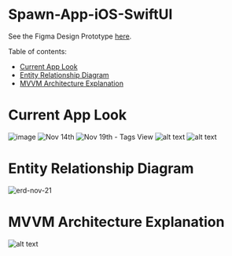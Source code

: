 # Spawn-App-iOS-SwiftUI

See the Figma Design Prototype [here](https://www.figma.com/design/ewushMunvsBWWpKbKnWsIH/UXOpen-Prototype?node-id=0-1&t=ggotcSV4tCqG3jVS-1).

Table of contents:
- [Current App Look](#current-app-look)
- [Entity Relationship Diagram](#entity-relationship-diagram)
- [MVVM Architecture Explanation](#mvvm-architecture-explanation)

 
# Current App Look

![image](https://github.com/user-attachments/assets/1d9f156e-39d9-4d03-b9f4-5eff24b68b4e)
![Nov 14th](current-app-look-images/friends-list.png)
![Nov 19th - Tags View](current-app-look-images/tags-view.png)
![alt text](current-app-look-images/profile-page.png)
![alt text](current-app-look-images/event-description-modal.png)

# Entity Relationship Diagram

![erd-nov-21](entity-relationship-diagram.png)

# MVVM Architecture Explanation
![alt text](Spawn-App-iOS-SwiftUI/mvvm-architecture-explanation.png)